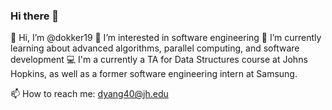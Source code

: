 ### Hi there 👋

👋 Hi, I’m @dokker19
👀 I’m interested in software engineering
🌱 I’m currently learning about advanced algorithms, parallel computing, and software development
💻 I'm a currently a TA for Data Structures course at Johns Hopkins, as well as a former software engineering intern at Samsung.

📫 How to reach me: dyang40@jh.edu

<!--
**dokker19/dokker19** is a ✨ _special_ ✨ repository because its `README.md` (this file) appears on your GitHub profile.

Here are some ideas to get you started:

- 🔭 I’m currently working on ...
- 🌱 I’m currently learning ...
- 👯 I’m looking to collaborate on ...
- 🤔 I’m looking for help with ...
- 💬 Ask me about ...
- 📫 How to reach me: ...
- 😄 Pronouns: ...
- ⚡ Fun fact: ...
-->
